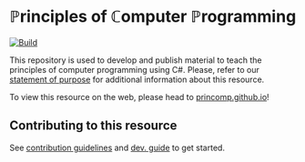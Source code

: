 # ℙrinciples of ℂomputer ℙrogramming

[![Build](https://github.com/princomp/princomp.github.io/actions/workflows/build_and_deploy.yaml/badge.svg)](https://github.com/princomp/princomp.github.io/actions/workflows/build_and_deploy.yaml)

This repository is used to develop and publish material to teach the principles of computer programming using C#.
Please, refer to our [statement of purpose](https://princomp.github.io/docs/about/credits#purpose) for additional information about this resource.

To view this resource on the web,  please head to [princomp.github.io](https://princomp.github.io)!

## Contributing to this resource

See [contribution guidelines](https://princomp.github.io/docs/about/contributing) and [dev. guide](https://princomp.github.io/docs/about/dev_guide) to get started.
